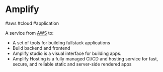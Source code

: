 # Amplify
#aws #cloud #application

A service from [AWS](Cloud%20Computing/AWS/AWS.md) to:

- A set of tools for building fullstack applications
- Build backend and frontend
- Amplify studio is a visual interface for building apps.
- Amplify Hosting is a fully managed CI/CD and hosting service for fast, secure, and reliable static and server-side rendered apps